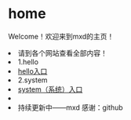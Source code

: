 # home
Welcome！欢迎来到mxd的主页！
<li>请到各个网站查看全部内容！
<li>1.hello   <li><a href="https://windows-linux-bili.github.io/hello/">hello入口</a>
  <li>2.system   <li><a href="https://windows-linux-bili.github.io/system/">system（系统）入口</a>
<li><li>持续更新中——mxd 感谢：github
